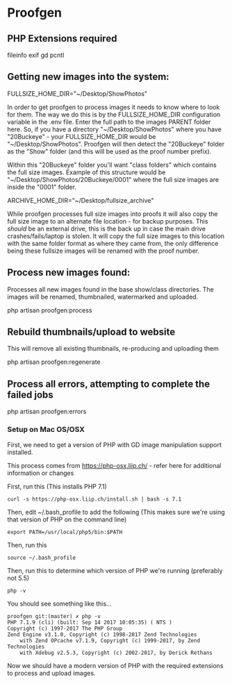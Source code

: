 # Proofgen

## PHP Extensions required

fileinfo
exif
gd
pcntl

## Getting new images into the system:

FULLSIZE_HOME_DIR="~/Desktop/ShowPhotos"

In order to get proofgen to process images it needs to know where to look for them. The way we do
this is by the FULLSIZE_HOME_DIR configuration variable in the .env file. Enter the full path
to the images PARENT folder here. So, if you have a directory "~/Desktop/ShowPhotos" where you have
"20Buckeye" - your FULLSIZE_HOME_DIR would be "~/Desktop/ShowPhotos". Proofgen will then detect
the "20Buckeye" folder as the "Show" folder (and this will be used as the proof number prefix).

Within this "20Buckeye" folder you'll want "class folders" which contains the full size images.
Example of this structure would be "~/Desktop/ShowPhotos/20Buckeye/0001" where the full size images
are inside the "0001" folder.

ARCHIVE_HOME_DIR="~/Desktop/fullsize_archive"

While proofgen processes full size images into proofs it will also copy the full size image to an
alternate file location - for backup purposes. This _should_ be an external drive, this is the back
up in case the main drive crashes/fails/laptop is stolen. It will copy the full size images to this
location with the same folder format as where they came from, the only difference being these fullsize
images will be renamed with the proof number.

## Process new images found:

Processes all new images found in the base show/class directories. The images will be renamed, thumbnailed, watermarked and uploaded.

php artisan proofgen:process

## Rebuild thumbnails/upload to website

This will remove all existing thumbnails, re-producing and uploading them

php artisan proofgen:regenerate

## Process all errors, attempting to complete the failed jobs

php artisan proofgen:errors

### Setup on Mac OS/OSX

First, we need to get a version of PHP with GD image manipulation support installed.

This process comes from https://php-osx.liip.ch/ - refer here for additional information or changes

First, run this (This installs PHP 7.1)

`curl -s https://php-osx.liip.ch/install.sh | bash -s 7.1`

Then, edit ~/.bash_profile to add the following (This makes sure we're using that version of PHP on the command line)

`export PATH=/usr/local/php5/bin:$PATH`

Then, run this

`source ~/.bash_profile`

Then, run this to determine which version of PHP we're running (preferably not 5.5)

`php -v`

You should see something like this...

```
proofgen git:(master) ✗ php -v
PHP 7.1.9 (cli) (built: Sep 14 2017 10:05:35) ( NTS )
Copyright (c) 1997-2017 The PHP Group
Zend Engine v3.1.0, Copyright (c) 1998-2017 Zend Technologies
    with Zend OPcache v7.1.9, Copyright (c) 1999-2017, by Zend Technologies
    with Xdebug v2.5.3, Copyright (c) 2002-2017, by Derick Rethans

```

Now we should have a modern version of PHP with the required extensions to process and upload images.
